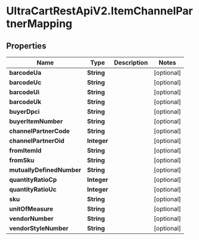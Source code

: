 # UltraCartRestApiV2.ItemChannelPartnerMapping

## Properties
Name | Type | Description | Notes
------------ | ------------- | ------------- | -------------
**barcodeUa** | **String** |  | [optional] 
**barcodeUc** | **String** |  | [optional] 
**barcodeUi** | **String** |  | [optional] 
**barcodeUk** | **String** |  | [optional] 
**buyerDpci** | **String** |  | [optional] 
**buyerItemNumber** | **String** |  | [optional] 
**channelPartnerCode** | **String** |  | [optional] 
**channelPartnerOid** | **Integer** |  | [optional] 
**fromItemId** | **String** |  | [optional] 
**fromSku** | **String** |  | [optional] 
**mutuallyDefinedNumber** | **String** |  | [optional] 
**quantityRatioCp** | **Integer** |  | [optional] 
**quantityRatioUc** | **Integer** |  | [optional] 
**sku** | **String** |  | [optional] 
**unitOfMeasure** | **String** |  | [optional] 
**vendorNumber** | **String** |  | [optional] 
**vendorStyleNumber** | **String** |  | [optional] 



